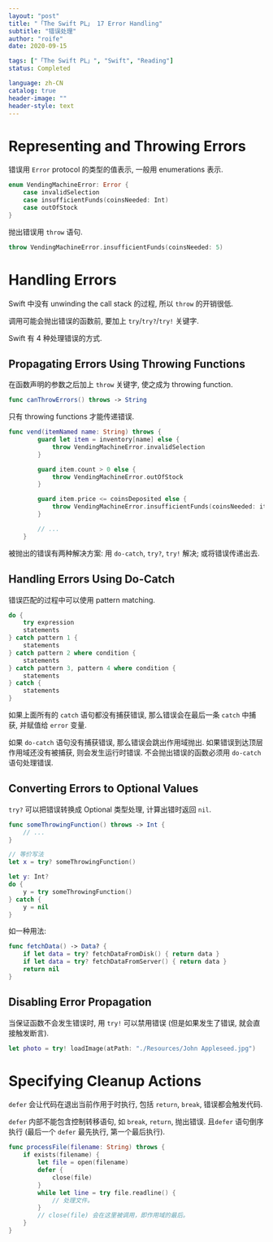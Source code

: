 ```yaml
---
layout: "post"
title: "「The Swift PL」 17 Error Handling"
subtitle: "错误处理"
author: "roife"
date: 2020-09-15

tags: ["「The Swift PL」", "Swift", "Reading"]
status: Completed

language: zh-CN
catalog: true
header-image: ""
header-style: text
---
```


# Representing and Throwing Errors

错误用 `Error` protocol 的类型的值表示, 一般用 enumerations 表示.

```swift
enum VendingMachineError: Error {
    case invalidSelection
    case insufficientFunds(coinsNeeded: Int)
    case outOfStock
}
```

抛出错误用 `throw` 语句.

```swift
throw VendingMachineError.insufficientFunds(coinsNeeded: 5)
```

# Handling Errors

Swift 中没有 unwinding the call stack 的过程, 所以 `throw` 的开销很低.

调用可能会抛出错误的函数前, 要加上 `try`/`try?`/`try!` 关键字.

Swift 有 4 种处理错误的方式.

## Propagating Errors Using Throwing Functions

在函数声明的参数之后加上 `throw` 关键字, 使之成为 throwing function.

```swift
func canThrowErrors() throws -> String
```

只有 throwing functions 才能传递错误.

```swift
func vend(itemNamed name: String) throws {
        guard let item = inventory[name] else {
            throw VendingMachineError.invalidSelection
        }

        guard item.count > 0 else {
            throw VendingMachineError.outOfStock
        }

        guard item.price <= coinsDeposited else {
            throw VendingMachineError.insufficientFunds(coinsNeeded: item.price - coinsDeposited)
        }

        // ...
    }
```

被抛出的错误有两种解决方案: 用 `do-catch`, `try?`, `try!` 解决; 或将错误传递出去.

## Handling Errors Using Do-Catch

错误匹配的过程中可以使用 pattern matching.

```swift
do {
    try expression
    statements
} catch pattern 1 {
    statements
} catch pattern 2 where condition {
    statements
} catch pattern 3, pattern 4 where condition {
    statements
} catch {
    statements
}
```

如果上面所有的 `catch` 语句都没有捕获错误, 那么错误会在最后一条 `catch` 中捕获, 并赋值给 `error` 变量.

如果 `do-catch` 语句没有捕获错误, 那么错误会跳出作用域抛出. 如果错误到达顶层作用域还没有被捕获, 则会发生运行时错误. 不会抛出错误的函数必须用 `do-catch` 语句处理错误.

## Converting Errors to Optional Values

`try?` 可以把错误转换成 Optional 类型处理, 计算出错时返回 `nil`.

```swift
func someThrowingFunction() throws -> Int {
    // ...
}

// 等价写法
let x = try? someThrowingFunction()

let y: Int?
do {
    y = try someThrowingFunction()
} catch {
    y = nil
}
```

如一种用法:

```swift
func fetchData() -> Data? {
    if let data = try? fetchDataFromDisk() { return data }
    if let data = try? fetchDataFromServer() { return data }
    return nil
}
```

## Disabling Error Propagation

当保证函数不会发生错误时, 用 `try!` 可以禁用错误 (但是如果发生了错误, 就会直接触发断言).

```swift
let photo = try! loadImage(atPath: "./Resources/John Appleseed.jpg")
```

# Specifying Cleanup Actions

`defer` 会让代码在退出当前作用于时执行, 包括 `return`, `break`, 错误都会触发代码.

`defer` 内部不能包含控制转移语句, 如 `break`, `return`, 抛出错误. 且`defer` 语句倒序执行 (最后一个 `defer` 最先执行, 第一个最后执行).

```swift
func processFile(filename: String) throws {
    if exists(filename) {
        let file = open(filename)
        defer {
            close(file)
        }
        while let line = try file.readline() {
            // 处理文件。
        }
        // close(file) 会在这里被调用，即作用域的最后。
    }
}
```
